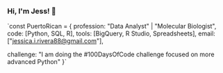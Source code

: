 ### Hi, I'm Jess! 👋

`const PuertoRican = {
  profession: "Data Analyst" | "Molecular Biologist",
  code: [Python, SQL, R],
  tools: [BigQuery, R Studio, Spreadsheets],
  email: ["jessica.i.rivera88@gmail.com"],
 
 challenge: "I am doing the #100DaysOfCode challenge focused on more advanced Python"
}`
